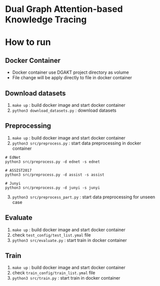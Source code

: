 # Dual Graph Attention-based Knowledge Tracing

# How to run 


## Docker Container
- Docker container use DGAKT project directory as volume 
- File change will be apply directly to file in docker container

## Download datasets
1. `make up` : build docker image and start docker container
2. `python3 download_datasets.py` : download datasets

## Preprocessing
1. `make up` : build docker image and start docker container
2. `python3 src/preprocess.py` : start data preprocessing in docker container
```
# EdNet
python3 src/preprocess.py -d ednet -s ednet

# ASSIST2017 
python3 src/preprocess.py -d assist -s assist

# Junyi
python3 src/preprocess.py -d junyi -s junyi
```
3. `python3 src/preprocess_part.py` : start data preprocessing for unseen case

## Evaluate
1. `make up` : build docker image and start docker container
2. check `test_config/test_list.ymal` file
3. `python3 src/evaluate.py` : start train in docker container

## Train 
1. `make up` : build docker image and start docker container
2. check `train_config/train_list.ymal` file
3. `python3 src/train.py` : start train in docker container

<br />